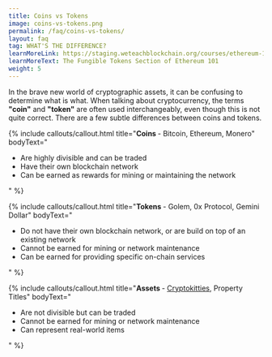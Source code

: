 ```yaml
---
title: Coins vs Tokens
image: coins-vs-tokens.png
permalink: /faq/coins-vs-tokens/
layout: faq
tag: WHAT'S THE DIFFERENCE?
learnMoreLink: https://staging.weteachblockchain.org/courses/ethereum-101-blockchain-beyond-bitcoin/2/fungible-tokens/
learnMoreText: The Fungible Tokens Section of Ethereum 101
weight: 5
---
```

<span>In the brave new world of cryptographic assets, it can be confusing to determine what is what. When talking about cryptocurrency, the terms <strong>"coin"</strong> and <strong>"token"</strong> are often used interchangeably, even though this is not quite correct. There are a few subtle differences between coins and tokens.</span>

{% include callouts/callout.html
   title="<strong>Coins </strong>- Bitcoin, Ethereum, Monero"
	bodyText="<ul>
 	<li>Are highly divisible and can be traded</li>
 	<li>Have their own blockchain network</li>
 	<li>Can be earned as rewards for mining or maintaining the network</li>
</ul>"
%}

{% include callouts/callout.html
   title="<strong>Tokens </strong>- Golem, 0x Protocol, Gemini Dollar"
	bodyText="<ul>
 	<li>Do not have their own blockchain network, or are build on top of an existing network</li>
 	<li>Cannot be earned for mining or network maintenance</li>
 	<li>Can be earned for providing specific on-chain services</li>
</ul>"
%}

{% include callouts/callout.html
   title="<strong>Assets </strong>- <a href='https://www.cryptokitties.co/'>Cryptokitties</a>, Property Titles"
	bodyText="<ul>
 	<li>Are not divisible but can be traded</li>
 	<li>Cannot be earned for mining or network maintenance</li>
 	<li>Can represent real-world items</li>
</ul>"
%}
